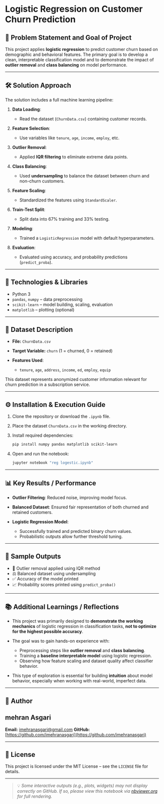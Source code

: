 # Logistic Regression on Customer Churn Prediction

## 🎯 Problem Statement and Goal of Project

This project applies **logistic regression** to predict customer churn based on demographic and behavioral features. The primary goal is to develop a clean, interpretable classification model and to demonstrate the impact of **outlier removal** and **class balancing** on model performance.

---

## 🛠 Solution Approach

The solution includes a full machine learning pipeline:

1. **Data Loading**:

   * Read the dataset (`ChurnData.csv`) containing customer records.
2. **Feature Selection**:

   * Use variables like `tenure`, `age`, `income`, `employ`, etc.
3. **Outlier Removal**:

   * Applied **IQR filtering** to eliminate extreme data points.
4. **Class Balancing**:

   * Used **undersampling** to balance the dataset between churn and non-churn customers.
5. **Feature Scaling**:

   * Standardized the features using `StandardScaler`.
6. **Train-Test Split**:

   * Split data into 67% training and 33% testing.
7. **Modeling**:

   * Trained a `LogisticRegression` model with default hyperparameters.
8. **Evaluation**:

   * Evaluated using accuracy, and probability predictions (`predict_proba`).

---

## 🧰 Technologies & Libraries

* Python 3
* `pandas`, `numpy` – data preprocessing
* `scikit-learn` – model building, scaling, evaluation
* `matplotlib` – plotting (optional)

---

## 📁 Dataset Description

* **File:** `ChurnData.csv`
* **Target Variable:** `churn` (1 = churned, 0 = retained)
* **Features Used**:

  * `tenure`, `age`, `address`, `income`, `ed`, `employ`, `equip`

This dataset represents anonymized customer information relevant for churn prediction in a subscription service.

---

## ⚙️ Installation & Execution Guide

1. Clone the repository or download the `.ipynb` file.
2. Place the dataset `ChurnData.csv` in the working directory.
3. Install required dependencies:

   ```bash
   pip install numpy pandas matplotlib scikit-learn
   ```
4. Open and run the notebook:

   ```bash
   jupyter notebook "reg logestic.ipynb"
   ```

---

## 📊 Key Results / Performance

* **Outlier Filtering**: Reduced noise, improving model focus.
* **Balanced Dataset**: Ensured fair representation of both churned and retained customers.
* **Logistic Regression Model**:

  * Successfully trained and predicted binary churn values.
  * Probabilistic outputs allow further threshold tuning.

---

## 📸 Sample Outputs

* 🧹 Outlier removal applied using IQR method
* ⚖️ Balanced dataset using undersampling
* ✅ Accuracy of the model printed
* 📈 Probability scores printed using `predict_proba()`

---

## 📚 Additional Learnings / Reflections

* This project was primarily designed to **demonstrate the working mechanics** of logistic regression in classification tasks, **not to optimize for the highest possible accuracy**.
* The goal was to gain hands-on experience with:

  * Preprocessing steps like **outlier removal** and **class balancing**.
  * Training a **baseline interpretable model** using logistic regression.
  * Observing how feature scaling and dataset quality affect classifier behavior.
* This type of exploration is essential for building **intuition** about model behavior, especially when working with real-world, imperfect data.

---

## 👤 Author

## mehran Asgari

**Email:** [imehranasgari@gmail.com](mailto:imehranasgari@gmail.com)
**GitHub:** [https://github.com/imehranasgari](https://github.com/imehranasgari)

---

## 📄 License

This project is licensed under the MIT License – see the `LICENSE` file for details.

---

> 💡 *Some interactive outputs (e.g., plots, widgets) may not display correctly on GitHub. If so, please view this notebook via [nbviewer.org](https://nbviewer.org) for full rendering.*
